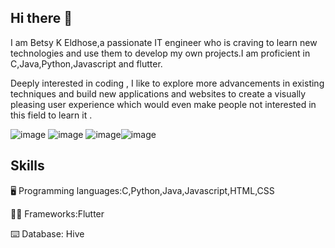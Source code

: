 ## Hi there 👋

I am Betsy K Eldhose,a passionate IT engineer who is craving to learn new technologies and use them to develop my own projects.I am proficient in C,Java,Python,Javascript and flutter.

Deeply interested in coding , I like to explore more advancements in existing techniques and build new applications and websites to create a visually pleasing user experience which would even make people not interested in this field to learn it .

![image](https://github.com/user-attachments/assets/2c58e40c-8759-4e72-b4fb-2b41d6aac187) ![image](https://github.com/user-attachments/assets/280675b3-c933-446b-8a7a-1f321447b25f) ![image](https://github.com/user-attachments/assets/70e82b21-7387-47ac-bb5c-eea8d0f67fef)![image](https://github.com/user-attachments/assets/fcdfe8ac-badb-407e-8ef8-430e1ae1c899)








## Skills
🖥️ Programming languages:C,Python,Java,Javascript,HTML,CSS

👩‍💻 Frameworks:Flutter

⌨️ Database: Hive
